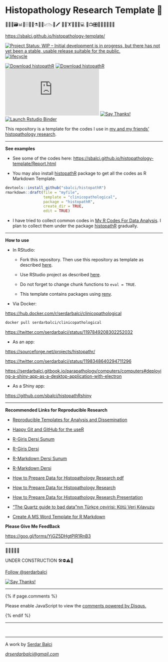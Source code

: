 
<!-- README.md is generated from README.Rmd. Please edit that file -->

# Histopathology Research Template 🔬

🔬👀📑🗃📊🏨🗄📇📖⚗📝🎶📈📉📃🖍 🔬🔬🏋🚴🚙👨💻 📸📺🎛🔭🔬💊🔐🍫🌸

<https://sbalci.github.io/histopathology-template/>

<!-- badges: start -->

<!-- [![CRAN_Release_Badge](http://www.r-pkg.org/badges/version-ago/histopathology-template)](https://CRAN.R-project.org/package=histopathology-template) -->

[![Project Status: WIP – Initial development is in progress, but there
has not yet been a stable, usable release suitable for the
public.](https://www.repostatus.org/badges/latest/wip.svg)](https://www.repostatus.org/#wip)
[![lifecycle](https://img.shields.io/badge/lifecycle-experimental-orange.svg)](https://www.tidyverse.org/lifecycle/)
<!-- [![Travis Build Status](https://travis-ci.com/sbalci/histopathology-template.svg?branch=master)](https://travis-ci.com/sbalci/histopathology-template) -->
<!-- [![codecov](https://codecov.io/gh/sbalci/histopathology-template/branch/master/graph/badge.svg)](https://codecov.io/gh/sbalci/histopathology-template) -->
<!-- [![Appveyor Build status](https://ci.appveyor.com/api/projects/status/1cxwgpgfi1x9vcdc?svg=true)](https://ci.appveyor.com/project/sbalci/histopathology-template) -->
<!-- [![Coverage Status](https://coveralls.io/repos/github/sbalci/histopathology-template/badge.svg?branch=master)](https://coveralls.io/github/sbalci/histopathology-template?branch=master) -->
<!-- [![CircleCI](https://circleci.com/gh/sbalci/histopathology-template.svg?style=svg)](https://circleci.com/gh/sbalci/histopathology-template) -->
<!-- [![Requirements Status](https://requires.io/github/sbalci/histopathology-template/requirements.svg?branch=master)](https://requires.io/github/sbalci/histopathology-template/requirements/?branch=master) -->
<!-- [![Libraries.io dependency status for GitHub repo](https://img.shields.io/librariesio/github/sbalci/histopathology-template.svg)](https://libraries.io/github/sbalci/histopathology-template) -->
<!-- [![CodeFactor](https://www.codefactor.io/repository/github/sbalci/histopathology-template/badge)](https://www.codefactor.io/repository/github/sbalci/histopathology-template) -->
<!-- [![DepShield Badge](https://depshield.sonatype.org/badges/sbalci/histopathology-template/depshield.svg)](https://depshield.github.io) -->
<!-- [![GuardRails badge](https://badges.guardrails.io/sbalci/histopathology-template.svg?token=13e00877a2660679719002a221904a94ad23d9cf7d31e176ad96aeabe1987be8)](https://dashboard.guardrails.io/default/gh/sbalci/histopathology-template) -->
<!-- [![GitHub last commit](https://img.shields.io/github/last-commit/sbalci/histopathology-template.svg)](https://github.com/sbalci/histopathology-template/commits/master) -->
<!-- [![Daily downloads badge](https://cranlogs.r-pkg.org/badges/last-day/histopathology-template?color=blue)](https://CRAN.R-project.org/package=histopathology-template) -->

<!-- [![GitHub version](https://img.shields.io/badge/GitHub-0.0.0.9000-orange.svg?style=flat-square)](https://github.com/sbalci/histopathology-template/) -->

<!-- [![GitHub issues](https://img.shields.io/github/issues/sbalci/histopathology-template.svg)](https://github.com/sbalci/histopathology-template/issues) -->

<!-- [![GitHub code size in bytes](https://img.shields.io/github/languages/code-size/sbalci/histopathology-template.svg)](https://github.com/sbalci/histopathology-template) -->

<!-- [![GitHub forks](https://img.shields.io/github/forks/sbalci/histopathology-template.svg)](https://github.com/sbalci/histopathology-template/network) -->

<!-- [![GitHub stars](https://img.shields.io/github/stars/sbalci/histopathology-template.svg)](https://github.com/sbalci/histopathology-template/stargazers) -->

<!-- [![Website](https://img.shields.io/badge/website-histopathology-template-orange.svg?colorB=E91E63)](https://sbalci.github.io/histopathology-template/) -->

<!-- [![HitCount](http://hits.dwyl.io/sbalci/histopathology-template.svg)](http://hits.dwyl.io/sbalci/histopathology-template) -->

<!-- [![Twitter](https://img.shields.io/twitter/url/https/github.com/sbalci/histopathology-template.svg?style=social)](https://twitter.com/intent/tweet?text=%23rstats%20codes%20for%20histopathology%20research%20by%20@serdarbalci&url=https%3A%2F%2Fgithub.com%2Fsbalci%2Fhistopathology-template) -->

<!-- ![GitHub](https://img.shields.io/github/license/sbalci/histopathology-template.svg) -->

<!-- [![contributions welcome](https://img.shields.io/badge/contributions-welcome-brightgreen.svg?style=flat)](https://github.com/sbalci/histopathology-template/issues) -->

[![Download
histopathR](https://a.fsdn.com/con/app/sf-download-button)](https://sourceforge.net/projects/histopathr/files/latest/download)
[![Download
histopathR](https://img.shields.io/sourceforge/dt/histopathr.svg)](https://sourceforge.net/projects/histopathr/files/latest/download)
[![Download
histopathR](https://sourceforge.net/sflogo.php?type=13&group_id=3161064)](https://sourceforge.net/p/histopathr/)
[![Say
Thanks\!](https://img.shields.io/badge/Say%20Thanks-!-1EAEDB.svg)](https://saythanks.io/to/sbalci)
[![Launch Rstudio
Binder](http://mybinder.org/badge_logo.svg)](https://mybinder.org/v2/gh/sbalci/histopathology-template/master?urlpath=rstudio)
<!-- badges: end -->

This repository is a template for the codes I use in [my and my friends’
histopathology
research](https://sbalci.github.io/cv/SerdarBalciMDPathologist.html).

-----

**See examples**

  - See some of the codes here:
    <https://sbalci.github.io/histopathology-template/Report.html>

  - You may also install
    [histopathR](https://sbalci.github.io/histopathR/) package to get
    all the codes as R Markdown Template.

<!-- end list -->

``` r
devtools::install_github("sbalci/histopathR")
rmarkdown::draft(file = "myfile",
                 template = "clinicopathological",
                 package = "histopathR",
                 create_dir = TRUE,
                 edit = TRUE)
```

  - I have tried to collect common codes in [My R Codes For Data
    Analysis](https://sbalci.github.io/MyRCodesForDataAnalysis/). I plan
    to collect them under the package
    [histopathR](https://sbalci.github.io/histopathR/) gradually.

-----

**How to use**

  - In RStudio:
    
      - Fork this repository. Then use this repository as template as
        described
        [here](https://help.github.com/en/articles/creating-a-repository-from-a-template).
    
      - Use RStudio project as described
        [here](https://happygitwithr.com/existing-github-first.html#new-rstudio-project-via-git-clone-1).
    
      - Do not forget to change chunk functions to `eval = TRUE`.
    
      - This template contains packages using
        [renv](https://rstudio.github.io/renv/articles/renv.html).

  - Via Docker:

<https://hub.docker.com/r/serdarbalci/clinicopathological>

``` bash
docker pull serdarbalci/clinicopathological
```

<https://twitter.com/serdarbalci/status/1197849208302252032>

  - As an app:

<https://sourceforge.net/projects/histopathr/>

<https://twitter.com/serdarbalci/status/1198348640294711296>

<https://serdarbalci.gitbook.io/parapathology/computers/computers#deploying-a-shiny-app-as-a-desktop-application-with-electron>

  - As a Shiny app:

<https://github.com/sbalci/histopathRshiny>

-----

**Recommended Links for Reproducible Research**

  - [Reproducible Templates for Analysis and
    Dissemination](https://www.coursera.org/learn/reproducible-templates-analysis/home/info)

  - [Happy Git and GitHub for the useR](https://happygitwithr.com/)

  - [R-Giris Dersi
    Sunum](https://sbalci.github.io/MyRCodesForDataAnalysis/R-Giris.html)

  - [R-Giris
    Dersi](https://sbalci.github.io/MyRCodesForDataAnalysis/R-Giris.nb.html)

  - [R-Markdown Dersi
    Sunum](https://sbalci.github.io/MyRCodesForDataAnalysis/R-Markdown.nb.html)

  - [R-Markdown
    Dersi](https://sbalci.github.io/MyRCodesForDataAnalysis/R-Markdown.html)

  - [How to Prepare Data for Histopathology Research
    pdf](https://sbalci.github.io/MyRCodesForDataAnalysis/How-to-Prepare-Data-for-Histopathology-Research.pdf)

  - [How to Prepare Data for Histopathology
    Research](https://sbalci.github.io/MyRCodesForDataAnalysis/How-to-Prepare-Data-for-Histopathology-Research.nb.html)

  - [How to Prepare Data for Histopathology Research
    Presentation](https://sbalci.github.io/MyRCodesForDataAnalysis/How-to-Prepare-Data-for-Histopathology-Research.html)

  - [“The Quartz guide to bad data”nın Türkçe çevirisi: Kötü Veri
    Kılavuzu](https://sbalci.github.io/Kotu-Veri-Kilavuzu/)

  - [Create A MS Word Template for R
    Markdown](https://vimeo.com/110804387)

**Please Give Me FeedBack**

<https://goo.gl/forms/YjGZ5DHgtPlR1RnB3>

-----

🔬🔬🔬🔬🔬

UNDER CONSTRUCTION 🛠⛔️⚠️🔩

<!-- https://sbalci.github.io/histopathology-template/ -->

<a class="twitter-follow-button" data-show-count="false" href="https://twitter.com/serdarbalci">Follow
@serdarbalci</a>

<script async src="https://platform.twitter.com/widgets.js" charset="utf-8"></script>

<!-- [![contributions welcome](https://img.shields.io/badge/contributions-welcome-brightgreen.svg?style=flat)](https://github.com/sbalci/histopathology-template/issues) -->

[![Say
Thanks\!](https://img.shields.io/badge/Say%20Thanks-!-1EAEDB.svg)](https://saythanks.io/to/sbalci)
<!-- [![HitCount](http://hits.dwyl.io/sbalci/histopathology-template.svg)](http://hits.dwyl.io/sbalci/histopathology-template) -->

<!-- --- -->

<!-- 🔬 **I plan to collect codes for future research. I will add some small functions.**   -->

<!-- - Methods to import and prepare data for analysis.   -->

<!-- - Descriptive statistics.   -->

<!-- - Hypothesis tests.   -->

<!-- - Survival analysis.   -->

<!-- - Regression analysis.   -->

<!-- - Cluster analysis.   -->

<!-- 🔬 **I plan to make template files to form when loading the package.**   -->

<!-- 🔬 **I plan two tutorial files as vignettes:**   -->

<!-- - How to prepare data for histopathological research   -->

<!-- - How to analyse data for histopathological research   -->

-----

{% if page.comments %}

<script id="dsq-count-scr" src="//https-sbalci-github-io.disqus.com/count.js" async></script>

<div id="disqus_thread">

</div>

<script>

/**
*  RECOMMENDED CONFIGURATION VARIABLES: EDIT AND UNCOMMENT THE SECTION BELOW TO INSERT DYNAMIC VALUES FROM YOUR PLATFORM OR CMS.
*  LEARN WHY DEFINING THESE VARIABLES IS IMPORTANT: https://disqus.com/admin/universalcode/#configuration-variables*/
/*
var disqus_config = function () {
this.page.url = PAGE_URL;  // Replace PAGE_URL with your page's canonical URL variable
this.page.identifier = PAGE_IDENTIFIER; // Replace PAGE_IDENTIFIER with your page's unique identifier variable
};
*/
(function() { // DON'T EDIT BELOW THIS LINE
var d = document, s = d.createElement('script');
s.src = 'https://https-sbalci-github-io.disqus.com/embed.js';
s.setAttribute('data-timestamp', +new Date());
(d.head || d.body).appendChild(s);
})();
</script>

<noscript>

Please enable JavaScript to view the
<a href="https://disqus.com/?ref_noscript">comments powered by
Disqus.</a>

</noscript>

{% endif %}

-----

 

<hr />

<p style="text-align: center;">

A work by <a href="https://github.com/sbalci/">Serdar Balci</a>

</p>

<p style="text-align: center;">

<span style="color: #808080;"><em><drserdarbalci@gmail.com></em></span>

</p>

<!-- Add icon library -->

<link rel="stylesheet" href="https://cdnjs.cloudflare.com/ajax/libs/font-awesome/4.7.0/css/font-awesome.min.css">
<!-- Add font awesome icons -->

<p style="text-align: center;">

<a href="https://twitter.com/serdarbalci" class="fa fa-twitter"></a>
<a href="https://www.linkedin.com/in/serdar-balci-md-pathologist/" class="fa fa-linkedin"></a>
<a href="https://github.com/sbalci/" class="fa fa-github"></a>

</p>

